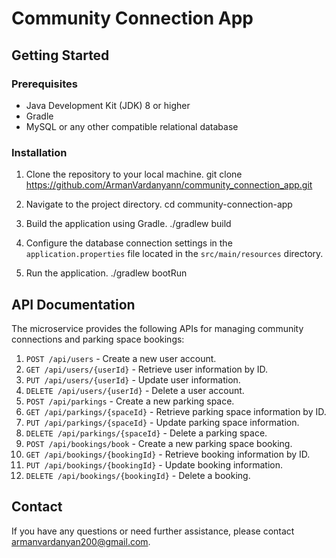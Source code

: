 # Community Connection App

## Getting Started

### Prerequisites

- Java Development Kit (JDK) 8 or higher
- Gradle
- MySQL or any other compatible relational database

### Installation

1. Clone the repository to your local machine.
   git clone https://github.com/ArmanVardanyann/community_connection_app.git

2. Navigate to the project directory.
   cd community-connection-app

3. Build the application using Gradle.
   ./gradlew build

4. Configure the database connection settings in the `application.properties` file located in the `src/main/resources` directory.

5. Run the application.
   ./gradlew bootRun

## API Documentation

The microservice provides the following APIs for managing community connections and parking space bookings:

1. `POST /api/users` - Create a new user account.
2. `GET /api/users/{userId}` - Retrieve user information by ID.
3. `PUT /api/users/{userId}` - Update user information.
4. `DELETE /api/users/{userId}` - Delete a user account.
5. `POST /api/parkings` - Create a new parking space.
6. `GET /api/parkings/{spaceId}` - Retrieve parking space information by ID.
7. `PUT /api/parkings/{spaceId}` - Update parking space information.
8. `DELETE /api/parkings/{spaceId}` - Delete a parking space.
9. `POST /api/bookings/book` - Create a new parking space booking.
10. `GET /api/bookings/{bookingId}` - Retrieve booking information by ID.
11. `PUT /api/bookings/{bookingId}` - Update booking information.
12. `DELETE /api/bookings/{bookingId}` - Delete a booking.

## Contact

If you have any questions or need further assistance, please contact armanvardanyan200@gmail.com.



